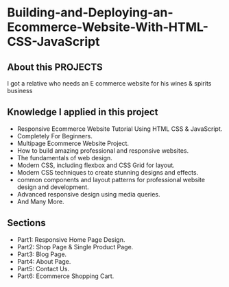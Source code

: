 # Building-and-Deploying-an-Ecommerce-Website-With-HTML-CSS-JavaScript



## About this PROJECTS
I got a relative who needs an E commerce website for his  wines & spirits
business

## Knowledge I applied in this project
- Responsive Ecommerce Website Tutorial Using HTML CSS & JavaScript.
- Completely For Beginners.
- Multipage Ecommerce Website Project.
-  How to build amazing professional and responsive websites.
- The fundamentals of web design.
- Modern CSS, including flexbox and CSS Grid for layout.
- Modern CSS techniques to create stunning designs and effects.
- common components and layout patterns for professional website design and development.
- Advanced responsive design using media queries.
- And Many More.

## Sections
- Part1: Responsive Home Page Design.
- Part2: Shop Page & Single Product Page.
- Part3: Blog Page.
- Part4: About Page.
- Part5: Contact Us.
- Part6: Ecommerce Shopping Cart.

